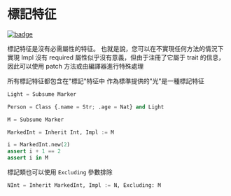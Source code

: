 # 標記特征

[![badge](https://img.shields.io/endpoint.svg?url=https%3A%2F%2Fgezf7g7pd5.execute-api.ap-northeast-1.amazonaws.com%2Fdefault%2Fsource_up_to_date%3Fowner%3Derg-lang%26repos%3Derg%26ref%3Dmain%26path%3Ddoc/EN/syntax/type/advanced/marker_trait.md%26commit_hash%3D06f8edc9e2c0cee34f6396fd7c64ec834ffb5352)](https://gezf7g7pd5.execute-api.ap-northeast-1.amazonaws.com/default/source_up_to_date?owner=erg-lang&repos=erg&ref=main&path=doc/EN/syntax/type/advanced/marker_trait.md&commit_hash=06f8edc9e2c0cee34f6396fd7c64ec834ffb5352)

標記特征是沒有必需屬性的特征。 也就是說，您可以在不實現任何方法的情況下實現 Impl
沒有 required 屬性似乎沒有意義，但由于注冊了它屬于 trait 的信息，因此可以使用 patch 方法或由編譯器進行特殊處理

所有標記特征都包含在"標記"特征中
作為標準提供的"光"是一種標記特征

```python
Light = Subsume Marker
```

```python
Person = Class {.name = Str; .age = Nat} and Light
```

```python
M = Subsume Marker

MarkedInt = Inherit Int, Impl := M

i = MarkedInt.new(2)
assert i + 1 == 2
assert i in M
```

標記類也可以使用 `Excluding` 參數排除

```python
NInt = Inherit MarkedInt, Impl := N, Excluding: M
```